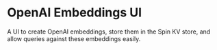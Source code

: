 # OpenAI Embeddings UI

A UI to create OpenAI embeddings, store them in the Spin KV store, and allow queries against these embeddings easily.
